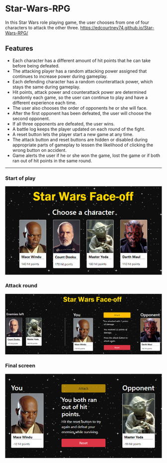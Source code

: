 # Star-Wars-RPG
In this Star Wars role playing game, the user chooses from one of four characters to attack the other three.
https://edcourtney74.github.io/Star-Wars-RPG/

## Features
  * Each character has a different amount of hit points that he can take before being defeated. 
  * The attacking player has a random attacking power assigned that continues to increase power during gameplay.
  * Each defending character has a random counterattack power, which stays the same during gameplay.
  * Hit points, attack power and counterattack power are determined randomly each game, so the user can continue to play and have a different experience each time.
  * The user also chooses the order of opponents he or she will face.
  * After the first opponent has been defeated, the user will choose the second opponent.
  * If all three opponents are defeated, the user wins.
  * A battle log keeps the player updated on each round of the fight.
  * A reset button lets the player start a new game at any time.
  * The attack button and reset buttons are hidden or disabled during appropriate parts of gameplay to lessen the likelihood of clicking the wrong button on accident.
  * Game alerts the user if he or she won the game, lost the game or if both ran out of hit points in the same round. 
***
### Start of play
![Character choice photo](https://github.com/edcourtney74/Star-Wars-RPG/blob/master/assets/images/player-choice-screen.PNG "Game play")
### Attack round
![Game play photo](https://github.com/edcourtney74/Star-Wars-RPG/blob/master/assets/images/gameplay.PNG "Game play")
### Final screen
![Final screen photo](https://github.com/edcourtney74/Star-Wars-RPG/blob/master/assets/images/results.PNG "Game play")
